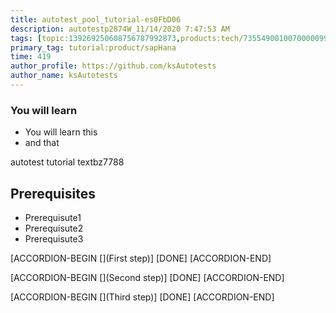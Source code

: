 ```yaml
---
title: autotest_pool_tutorial-es0FbD06
description: autotestp2874W_11/14/2020 7:47:53 AM
tags: [topic:139269250608756787992873,products:tech/73554900100700000996,tutorial:experience/advanced]
primary_tag: tutorial:product/sapHana
time: 419
author_profile: https://github.com/ksAutotests
author_name: ksAutotests
---
```

### You will learn
- You will learn this
- and that

autotest tutorial textbz7788

## Prerequisites
- Prerequisute1
- Prerequisute2
- Prerequisute3

[ACCORDION-BEGIN [](First step)]
[DONE]
[ACCORDION-END]

[ACCORDION-BEGIN [](Second step)]
[DONE]
[ACCORDION-END]

[ACCORDION-BEGIN [](Third step)]
[DONE]
[ACCORDION-END]

